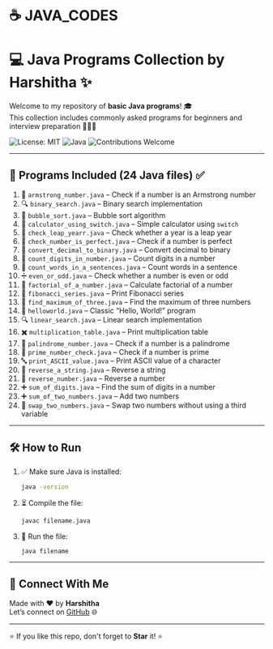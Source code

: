 
# ☕ JAVA_CODES
# 💻 Java Programs Collection by Harshitha ✨

Welcome to my repository of **basic Java programs**! 🎓  
This collection includes commonly asked programs for beginners and interview preparation 💼👩‍💻

![License: MIT](https://img.shields.io/badge/License-MIT-green.svg)
![Java](https://img.shields.io/badge/Java-8%2B-blue.svg)
![Contributions Welcome](https://img.shields.io/badge/contributions-welcome-brightgreen.svg)

---

## 📁 Programs Included (24 Java files) ✅

1. 🔢 `armstrong_number.java` – Check if a number is an Armstrong number  
2. 🔍 `binary_search.java` – Binary search implementation  
3. 🔄 `bubble_sort.java` – Bubble sort algorithm  
4. 🧮 `calculator_using_switch.java` – Simple calculator using `switch`  
5. 📅 `check_leap_yearr.java` – Check whether a year is a leap year  
6. 💯 `check_number_is_perfect.java` – Check if a number is perfect  
7. 🔁 `convert_decimal_to_binary.java` – Convert decimal to binary  
8. 🔢 `count_digits_in_number.java` – Count digits in a number  
9. 📝 `count_words_in_a_sentences.java` – Count words in a sentence  
10. ➗ `even_or_odd.java` – Check whether a number is even or odd  
11. 🧮 `factorial_of_a_number.java` – Calculate factorial of a number  
12. 🔢 `fibonacci_series.java` – Print Fibonacci series  
13. 🥇 `find_maximum_of_three.java` – Find the maximum of three numbers  
14. 👋 `helloworld.java` – Classic “Hello, World!” program  
15. 🔍 `linear_search.java` – Linear search implementation  
16. ✖️ `multiplication_table.java` – Print multiplication table  
17. 🔁 `palindrome_number.java` – Check if a number is a palindrome  
18. 🔎 `prime_number_check.java` – Check if a number is prime  
19. 🔤 `print_ASCII_value.java` – Print ASCII value of a character  
20. 🔄 `reverse_a_string.java` – Reverse a string  
21. 🔁 `reverse_number.java` – Reverse a number  
22. ➕ `sum_of_digits.java` – Find the sum of digits in a number  
23. ➕ `sum_of_two_numbers.java` – Add two numbers  
24. 🔁 `swap_two_numbers.java` – Swap two numbers without using a third variable  

---

## 🛠️ How to Run

1. ✅ Make sure Java is installed:  
   ```bash
   java -version
   ```
2. ⏳ Compile the file:  
   ```bash
   javac filename.java
   ```
3. 🚀 Run the file:  
   ```bash
   java filename
   ```

---

## 🤝 Connect With Me

Made with ❤️ by **Harshitha**  
Let’s connect on [GitHub](https://github.com/HARSHITHA-G-M) 🌐

---

⭐ If you like this repo, don't forget to **Star** it! ⭐  
